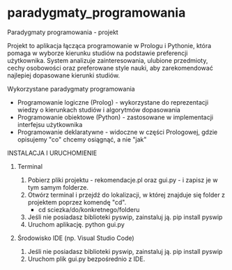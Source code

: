 # paradygmaty_programowania
Paradygmaty programowania - projekt

Projekt to aplikacja łącząca programowanie w Prologu i Pythonie, która pomaga w wyborze kierunku studiów na podstawie preferencji użytkownika. System analizuje zainteresowania, ulubione przedmioty, cechy osobowości oraz preferowane style nauki, aby zarekomendować najlepiej dopasowane kierunki studiów.

Wykorzystane paradygmaty programowania
- Programowanie logiczne (Prolog) - wykorzystane do reprezentacji wiedzy o kierunkach studiów i algorytmów dopasowania
- Programowanie obiektowe (Python) - zastosowane w implementacji interfejsu użytkownika
- Programowanie deklaratywne - widoczne w części Prologowej, gdzie opisujemy "co" chcemy osiągnąć, a nie "jak"

INSTALACJA I URUCHOMIENIE

1. Terminal
   1) Pobierz pliki projektu - rekomendacje.pl oraz gui.py - i zapisz je w tym samym folderze.
   2) Otwórz terminal i przejdź do lokalizacji, w której znajduje się folder z projektem poprzez komendę "cd".
      - cd sciezka/do/konkretnego/folderu
   3) Jeśli nie posiadasz biblioteki pyswip, zainstaluj ją.
      pip install pyswip
   4) Uruchom aplikację.
      python gui.py

2. Środowisko IDE (np. Visual Studio Code)
   1) Jeśli nie posiadasz biblioteki pyswip, zainstaluj ją.
      pip install pyswip
   2) Uruchom plik gui.py bezpośrednio z IDE.

